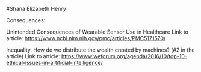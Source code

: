 #Shana Elizabeth Henry

Consequences:

Unintended Consequences of Wearable Sensor Use in Healthcare
Link to article: https://www.ncbi.nlm.nih.gov/pmc/articles/PMC5171570/

Inequality. How do we distribute the wealth created by machines? (#2 in the article)
Link to article: https://www.weforum.org/agenda/2016/10/top-10-ethical-issues-in-artificial-intelligence/
